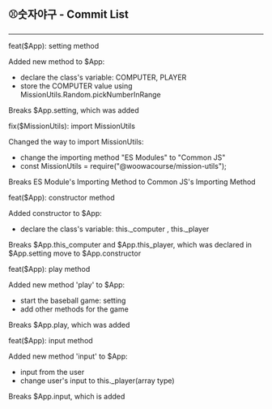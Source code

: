 ## ⚾숫자야구 - Commit List
---
feat($App): setting method

Added new method to $App:
- declare the class's variable: COMPUTER, PLAYER
- store the COMPUTER value using MissionUtils.Random.pickNumberInRange

Breaks $App.setting, which was added

fix($MissionUtils): import MissionUtils

Changed the way to import MissionUtils:
- change the importing method "ES Modules" to "Common JS"
- const MissionUtils = require("@woowacourse/mission-utils");

Breaks ES Module's Importing Method to Common JS's Importing Method

feat($App): constructor method

Added constructor to $App:
- declare the class's variable: this._computer , this._player

Breaks $App.this_computer and $App.this_player, which was declared in $App.setting move to $App.constructor

feat($App): play method

Added new method 'play' to $App:
- start the baseball game: setting
- add other methods for the game

Breaks $App.play, which was added

feat($App): input method

Added new method 'input' to $App:
- input from the user
- change user's input to this._player(array type)

Breaks $App.input, which is added
